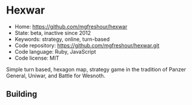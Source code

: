 # Hexwar

- Home: https://github.com/mgfreshour/hexwar
- State: beta, inactive since 2012
- Keywords: strategy, online, turn-based
- Code repository: https://github.com/mgfreshour/hexwar.git
- Code language: Ruby, JavaScript
- Code license: MIT

Simple turn based, hexagon map, strategy game in the tradition of Panzer General, Uniwar, and Battle for Wesnoth.

## Building
